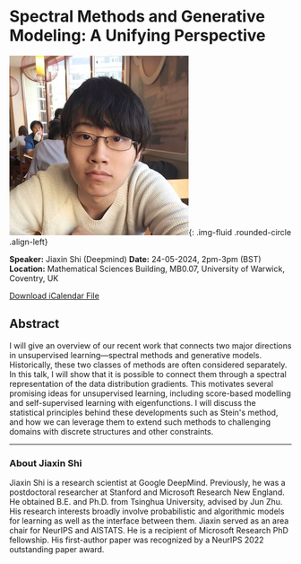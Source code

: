 # Spectral Methods and Generative Modeling: A Unifying Perspective

![Jiaxin Shi](/assets/img/jiaxin_shi.jpg){: .img-fluid .rounded-circle .align-left}

**Speaker:** Jiaxin Shi (Deepmind)
**Date:** 24-05-2024, 2pm-3pm (BST)
**Location:** Mathematical Sciences Building, MB0.07, University of Warwick, Coventry, UK

[Download iCalendar File](/assets/ics/event.ics)

## Abstract

I will give an overview of our recent work that connects two major directions in unsupervised learning—spectral methods and generative models. Historically, these two classes of methods are often considered separately. In this talk, I will show that it is possible to connect them through a spectral
representation of the data distribution gradients. This motivates several promising ideas for unsupervised learning, including score-based modelling and self-supervised learning with eigenfunctions. I will discuss the statistical principles behind these developments such as Stein's method, and how we can leverage them to extend such methods to challenging domains with discrete structures and other constraints.

---

### About Jiaxin Shi

Jiaxin Shi is a research scientist at Google DeepMind. Previously, he was a postdoctoral researcher at Stanford and Microsoft Research New England. He obtained B.E. and Ph.D. from Tsinghua University, advised by Jun Zhu. His research interests broadly involve probabilistic and algorithmic models for
learning as well as the interface between them. Jiaxin served as an area chair for NeurIPS and AISTATS. He is a recipient of Microsoft Research PhD fellowship. His first-author paper was recognized by a NeurIPS 2022 outstanding paper award.
